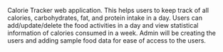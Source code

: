 Calorie Tracker web application. This helps users to keep track of all calories, carbohydrates, fat, and protein intake in a day. Users can add/update/delete the food activities in a day and view statistical information of calories consumed in a week. Admin will be creating the users and adding sample food data for ease of access to the users.
